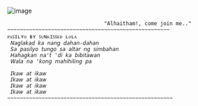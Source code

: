![image](https://github.com/user-attachments/assets/e201381e-3c4a-46c7-859f-e75c576c655e)
                
                 
                                   "Alhaitham!, come join me.."
    ~~~~~~~~~~~~~~~~~~~~~~~~~~~~~~~~~~~~~~~~~~~~~~~~~~~~
    ᴘᴀꜱɪʟʏᴏ ʙʏ ꜱᴜɴᴋɪꜱꜱᴇᴅ ʟᴏʟᴀ
     𝘕𝘢𝘨𝘭𝘢𝘬𝘢𝘥 𝘬𝘢 𝘯𝘢𝘯𝘨 𝘥𝘢𝘩𝘢𝘯-𝘥𝘢𝘩𝘢𝘯 
     𝘚𝘢 𝘱𝘢𝘴𝘪𝘭𝘺𝘰 𝘵𝘶𝘯𝘨𝘰 𝘴𝘢 𝘢𝘭𝘵𝘢𝘳 𝘯𝘨 𝘴𝘪𝘮𝘣𝘢𝘩𝘢𝘯
     𝘏𝘢𝘩𝘢𝘨𝘬𝘢𝘯 𝘯𝘢'𝘵 '𝘥𝘪 𝘬𝘢 𝘣𝘪𝘣𝘪𝘵𝘢𝘸𝘢𝘯 
     𝘞𝘢𝘭𝘢 𝘯𝘢 '𝘬𝘰𝘯𝘨 𝘮𝘢𝘩𝘪𝘩𝘪𝘭𝘪𝘯𝘨 𝘱𝘢       
     
     𝘐𝘬𝘢𝘸 𝘢𝘵 𝘪𝘬𝘢𝘸 
     𝘐𝘬𝘢𝘸 𝘢𝘵 𝘪𝘬𝘢𝘸 
     𝘐𝘬𝘢𝘸 𝘢𝘵 𝘪𝘬𝘢𝘸
     𝘐𝘬𝘢𝘸 𝘢𝘵 𝘪𝘬𝘢𝘸
    ~~~~~~~~~~~~~~~~~~~~~~~~~~~~~~~~~~~~~~~~~~~~~~~~~~~~~
